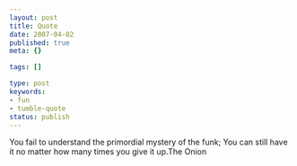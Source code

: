 ```yaml
---
layout: post
title: Quote
date: 2007-04-02
published: true
meta: {}

tags: []

type: post
keywords:
- fun
- tumble-quote
status: publish
---
```

<!-- blockquote  -->You fail to understand the primordial mystery of the funk; You can still have it no matter how many times you give it up.<!-- endblockquote  -->The Onion
